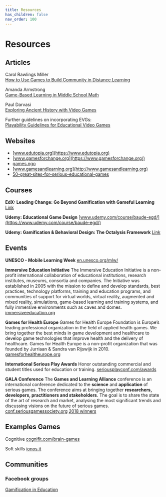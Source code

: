 ```yaml
---
title: Resources 
has_children: false
nav_order: 100
---
```

# Resources

## Articles
Carol Rawlings Miller  
[How to Use Games to Build Community in Distance Learning](https://www.edutopia.org/article/how-use-games-build-community-distance-learning)

Amanda Armstrong  
[Game-Based Learning in Middle School Math ](https://www.edutopia.org/article/game-based-learning-middle-school-math)

Paul Darvasi  
[Exploring Ancient History with Video Games](https://www.edutopia.org/article/exploring-ancient-history-video-games)

Further guidelines on incorporating EVGs:   
[Playability Guidelines for Educational Video Games](https://www.researchgate.net/publication/273210149_Playability_Guidelines_for_Educational_Video_Games)

## Websites
- [www.edutopia.org](https://www.edutopia.org)
- [www.gamesforchange.org](https://www.gamesforchange.org/)
- [games.ngo](https://games.ngo/)
- [www.gamesandlearning.org](http://www.gamesandlearning.org)
- [50-great-sites-for-serious-educational-games](https://www.onlinecolleges.net/50-great-sites-for-serious-educational-games/)

## Courses
**EdX: Leading Change: Go Beyond Gamification with Gameful Learning**
[Link](https://courses.edx.org/courses/course-v1:MichiganX+GL101x+3T2018/course/)

**Udemy: Educational Game Design**
[www.udemy.com/course/baude-egd/](https://www.udemy.com/course/baude-egd/)

**Udemy: Gamification & Behavioral Design: The Octalysis Framework** 
[Link](https://www.udemy.com/course/gamification-behavioral-design-the-octalysis-framework/)

## Events

**UNESCO - Mobile Learning Week**
[en.unesco.org/mlw/](https://en.unesco.org/mlw/)

**Immersive Education Initiative**
The Immersive Education Initiative is a non-profit international collaboration of educational institutions, research institutes, museums, consortia and companies. The Initiative was established in 2005 with the mission to define and develop standards, best practices, technology platforms, training and education programs, and communities of support for virtual worlds, virtual reality, augmented and mixed reality, simulations, game-based learning and training systems, and fully immersive environments such as caves and domes. 
[immersiveeducation.org](https://immersiveeducation.org)

**Games for Health Europe**
Games for Health Europe Foundation is Europe’s leading professional organization in the field of applied health games. We bring together the best minds in game development and healthcare to develop game technologies that improve health and the delivery of healthcare. Games for Health Europe is a non-profit organization that was founded by Jurriaan & Sandra van Rijswijk in 2010.
[gamesforhealtheurope.org](https://www.gamesforhealtheurope.org)

**International Serious Play Awards**
Honor outstanding commercial and student titles used for education or training. 
[seriousplayconf.com/awards](http://seriousplayconf.com/awards)

**GALA Conference**
The **Games and Learning Alliance** conference is an international conference dedicated to the **science** and **application** of serious games.
The conference aims at bringing together **researchers, developers, practitioners and stakeholders**. The goal is to share the state of the art of research and market, analysing the most significant trends and discussing visions on the future of serious games.
[conf.seriousgamessociety.org](https://conf.seriousgamessociety.org/)
[2018 winners](https://conf.seriousgamessociety.org/compwinners2018/)

## Examples Games
Cognitive
[cognifit.com/brain-games](https://www.cognifit.com/brain-games)

Soft skills
[ionos.it](https://www.ionos.it/startupguide/produttivita/soft-skills/)

## Communities
### Facebook groups
[Gamification in Education](https://www.facebook.com/groups/466549617346987/)


